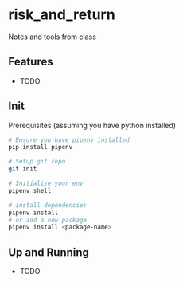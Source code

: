 # risk_and_return

Notes and tools from class


## Features

* TODO

## Init

Prerequisites (assuming you have python installed)

```bash
# Ensure you have pipenv installed
pip install pipenv
```

```bash
# Setup git repo
git init

# Initialize your env
pipenv shell

# install dependencies
pipenv install
# or add a new package
pipenv install <package-name>
```

## Up and Running

* TODO
